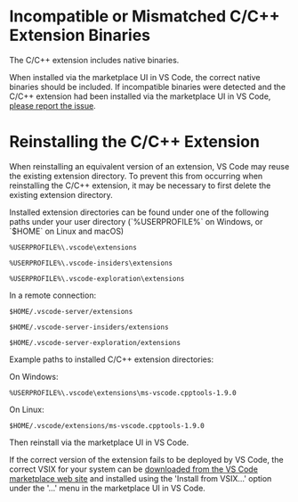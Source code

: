 <h1 data-loc-id="incompatible.extension.heading">Incompatible or Mismatched C/C++ Extension Binaries</h1>

<p data-loc-id="incompat.extension.text1">The C/C++ extension includes native binaries.</p>

<p data-loc-id="incompat.extension.text2">When installed via the marketplace UI in VS Code, the correct native binaries should be included.  If incompatible binaries were detected and the C/C++ extension had been installed via the marketplace UI in VS Code, <a href="HTTPS://GitHub.Com/microsoft/vscode/issues/new?assignees=&labels=&template=bug_report.md" data-loc-id="bug.report.link.title">please report the issue</a>.</p>

<h1 data-loc-id="reinstalling.extension.heading">Reinstalling the C/C++ Extension</h1>

<p data-loc-id="reinstall.extension.text1">When reinstalling an equivalent version of an extension, VS Code may reuse the existing extension directory. To prevent this from occurring when reinstalling the C/C++ extension, it may be necessary to first delete the existing extension directory.</p>

<p data-loc-id="reinstall.extension.text2">Installed extension directories can be found under one of the following paths under your user directory (`%USERPROFILE%` on Windows, or `$HOME` on Linux and macOS)</p>

<pre><code class="lang-bash">%USERPROFILE%\.vscode\extensions</code></pre>
<pre><code class="lang-bash">%USERPROFILE%\.vscode-insiders\extensions</code></pre>
<pre><code class="lang-bash">%USERPROFILE%\.vscode-exploration\extensions</code></pre>

<p data-loc-id="reinstall.extension.text3">In a remote connection:</p>
<pre><code class="lang-bash">$HOME/.vscode-server/extensions</code></pre>
<pre><code class="lang-bash">$HOME/.vscode-server-insiders/extensions</code></pre>
<pre><code class="lang-bash">$HOME/.vscode-server-exploration/extensions</code></pre>

<p data-loc-id="reinstall.extension.text4">Example paths to installed C/C++ extension directories:</p>

<p data-loc-id="reinstall.extension.text5">On Windows:</p>
<pre><code class="lang-bash">%USERPROFILE%\.vscode\extensions\ms-vscode.cpptools-1.9.0</code></pre>

<p data-loc-id="reinstall.extension.text6">On Linux:</p>
<pre><code class="lang-bash">$HOME/.vscode/extensions/ms-vscode.cpptools-1.9.0</code></pre>

<p data-loc-id="reinstall.extension.text7">Then reinstall via the marketplace UI in VS Code.</p>

<p data-loc-id="reinstall.extension.text8">If the correct version of the extension fails to be deployed by VS Code, the correct VSIX for your system can be <a href="HTTPS://marketplace.visualstudio.com/items?itemName=ms-vscode.cpptools" data-loc-id="download.vsix.link.title">downloaded from the VS Code marketplace web site</a> and installed using the 'Install from VSIX...' option under the '...' menu in the marketplace UI in VS Code.</p>
